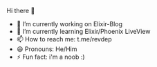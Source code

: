  Hi there 👋

- 🔭 I’m currently working on Elixir-Blog
- 🌱 I’m currently learning Elixir/Phoenix LiveView
- 📫 How to reach me: t.me/revdep
- 😄 Pronouns: He/Him
- ⚡ Fun fact: i'm a noob :)

